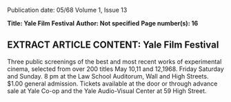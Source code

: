Publication date: 05/68
Volume 1, Issue 13

**Title: Yale Film Festival**
**Author: Not specified**
**Page number(s): 16**

EXTRACT ARTICLE CONTENT:
Yale Film Festival 
--
Three public screenings of the best and 
most recent works of experimental cinema, 
selected from over 200 titles 
May 10,11 and 12,1968. Friday Saturday 
and Sunday. 
8 pm at the Law School Auditorum, Wall 
and High Streets. 
$1.00 general admission. 
Tickets available at the door or through 
advance sale at Yale Co-op and the Yale 
Audio-Visual Center at 59 High Street.